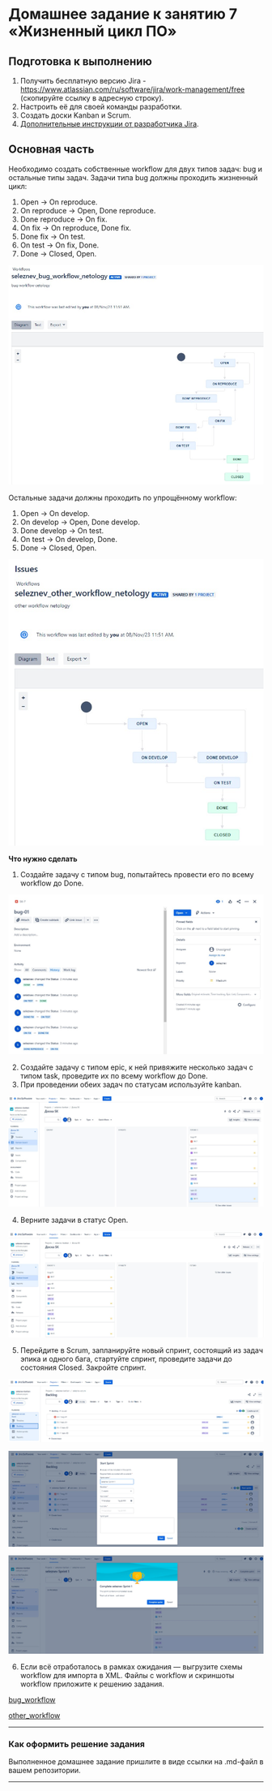 # Домашнее задание к занятию 7 «Жизненный цикл ПО»

## Подготовка к выполнению

1. Получить бесплатную версию Jira - https://www.atlassian.com/ru/software/jira/work-management/free (скопируйте ссылку в адресную строку).
2. Настроить её для своей команды разработки.
3. Создать доски Kanban и Scrum.
4. [Дополнительные инструкции от разработчика Jira](https://support.atlassian.com/jira-cloud-administration/docs/import-and-export-issue-workflows/).

## Основная часть

Необходимо создать собственные workflow для двух типов задач: bug и остальные типы задач. Задачи типа bug должны проходить жизненный цикл:

1. Open -> On reproduce.
2. On reproduce -> Open, Done reproduce.
3. Done reproduce -> On fix.
4. On fix -> On reproduce, Done fix.
5. Done fix -> On test.
6. On test -> On fix, Done.
7. Done -> Closed, Open.

![bug_workflow](https://github.com/Seleznev-Ivan/devops-netology/blob/main/img/09-ci-01-intro-bug_workflow.jpg)

Остальные задачи должны проходить по упрощённому workflow:

1. Open -> On develop.
2. On develop -> Open, Done develop.
3. Done develop -> On test.
4. On test -> On develop, Done.
5. Done -> Closed, Open.

![other_workflow](https://github.com/Seleznev-Ivan/devops-netology/blob/main/img/09-ci-01-intro-other_workflow.jpg)

**Что нужно сделать**

1. Создайте задачу с типом bug, попытайтесь провести его по всему workflow до Done.

![bug_history](https://github.com/Seleznev-Ivan/devops-netology/blob/main/img/09-ci-01-intro-bug_history.jpg)
  
2. Создайте задачу с типом epic, к ней привяжите несколько задач с типом task, проведите их по всему workflow до Done. 
3. При проведении обеих задач по статусам используйте kanban.

![kanban](https://github.com/Seleznev-Ivan/devops-netology/blob/main/img/09-ci-01-intro-kanban.jpg)
   
4. Верните задачи в статус Open.

![kanban-open](https://github.com/Seleznev-Ivan/devops-netology/blob/main/img/09-ci-01-intro-kanban-open.jpg)
   
5. Перейдите в Scrum, запланируйте новый спринт, состоящий из задач эпика и одного бага, стартуйте спринт, проведите задачи до состояния Closed. Закройте спринт.

![scrum](https://github.com/Seleznev-Ivan/devops-netology/blob/main/img/09-ci-01-intro-scrum.jpg)

![scrum_sprint](https://github.com/Seleznev-Ivan/devops-netology/blob/main/img/09-ci-01-intro-scrum_sprint.jpg)

![scrum_sprint_complete](https://github.com/Seleznev-Ivan/devops-netology/blob/main/img/09-ci-01-intro-scrum_sprint_complete.jpg)

   
6. Если всё отработалось в рамках ожидания — выгрузите схемы workflow для импорта в XML. Файлы с workflow и скриншоты workflow приложите к решению задания.

[bug_workflow](https://github.com/Seleznev-Ivan/devops-netology/blob/main/files/seleznev_bug_workflow_netology.xml)

[other_workflow](https://github.com/Seleznev-Ivan/devops-netology/blob/main/files/seleznev_other_workflow_netology.xml)

---

### Как оформить решение задания

Выполненное домашнее задание пришлите в виде ссылки на .md-файл в вашем репозитории.

---
